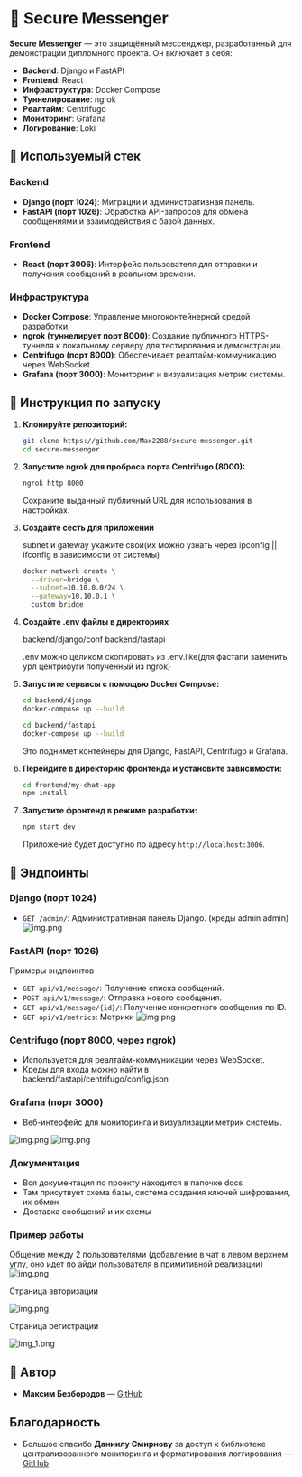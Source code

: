 # 📡 Secure Messenger

**Secure Messenger** — это защищённый мессенджер, разработанный для демонстрации дипломного проекта. Он включает в себя:

- **Backend**: Django и FastAPI
- **Frontend**: React
- **Инфраструктура**: Docker Compose
- **Туннелирование**: ngrok
- **Реалтайм**: Centrifugo
- **Мониторинг**: Grafana
- **Логирование**: Loki

## 🧰 Используемый стек

### Backend

- **Django (порт 1024)**: Миграции и административная панель.
- **FastAPI (порт 1026)**: Обработка API-запросов для обмена сообщениями и взаимодействия с базой данных.

### Frontend

- **React (порт 3006)**: Интерфейс пользователя для отправки и получения сообщений в реальном времени.

### Инфраструктура

- **Docker Compose**: Управление многоконтейнерной средой разработки.
- **ngrok (туннелирует порт 8000)**: Создание публичного HTTPS-туннеля к локальному серверу для тестирования и демонстрации.
- **Centrifugo (порт 8000)**: Обеспечивает реалтайм-коммуникацию через WebSocket.
- **Grafana (порт 3000)**: Мониторинг и визуализация метрик системы.

## 🚀 Инструкция по запуску

1. **Клонируйте репозиторий:**

   ```bash
   git clone https://github.com/Max2288/secure-messenger.git
   cd secure-messenger
   ```

2. **Запустите ngrok для проброса порта Centrifugo (8000):**

   ```bash
   ngrok http 8000
   ```

   Сохраните выданный публичный URL для использования в настройках.

3. **Создайте сесть для приложений**

   subnet и gateway укажите свои(их можно узнать через ipconfig || ifconfig в зависимости от системы)
   ```bash
   docker network create \
     --driver=bridge \
     --subnet=10.10.0.0/24 \
     --gateway=10.10.0.1 \
     custom_bridge
   ```

4. **Создайте .env файлы в директориях**
   
   backend/django/conf
   backend/fastapi
   
   .env можно целиком скопировать из .env.like(для фастапи заменить урл центрифуги полученный из ngrok)


5. **Запустите сервисы с помощью Docker Compose:**

   ```bash
   cd backend/django
   docker-compose up --build
   ```
   
   
   ```bash
   cd backend/fastapi
   docker-compose up --build
   ```

   Это поднимет контейнеры для Django, FastAPI, Centrifugo и Grafana.

6. **Перейдите в директорию фронтенда и установите зависимости:**

   ```bash
   cd frontend/my-chat-app
   npm install
   ```

7. **Запустите фронтенд в режиме разработки:**

   ```bash
   npm start dev
   ```

   Приложение будет доступно по адресу `http://localhost:3006`.

## 🔗 Эндпоинты

### Django (порт 1024)

- `GET /admin/`: Административная панель Django. (креды admin admin)
![img.png](images/admin_panel.png)

### FastAPI (порт 1026)
   Примеры эндпоинтов
- `GET api/v1/message/`: Получение списка сообщений.
- `POST api/v1/message/`: Отправка нового сообщения.
- `GET api/v1/message/{id}/`: Получение конкретного сообщения по ID.
- `GET api/v1/metrics`: Метрики
![img.png](images/endpoints.png)

### Centrifugo (порт 8000, через ngrok)

- Используется для реалтайм-коммуникации через WebSocket.
- Креды для входа можно найти в backend/fastapi/centrifugo/config.json

### Grafana (порт 3000)

- Веб-интерфейс для мониторинга и визуализации метрик системы.

![img.png](images/dashboard_1.png)
![img.png](images/dashboard_2.png)

### Документация

- Вся документация по проекту находится в папочке docs
- Там присутвует схема базы, система создания ключей шифрования, их обмен
- Доставка сообщений и их схемы


### Пример работы

Общение между 2 пользователями (добавление в чат в левом верхнем углу, оно идет по айди пользователя в примитивной реализации)
![img.png](images/communication_users.png)

Страница авторизации

![img.png](images/login_page.png)

Страница регистрации

![img_1.png](images/register_page.png)

## 📝 Автор

- **Максим Безбородов** — [GitHub](https://github.com/Max2288)

## Благодарность

- Большое спасибо **Даниилу Смирнову** за доступ к библиотеке централизованного мониторинга и форматирования логгирования  — [GitHub](https://github.com/radugaboost)